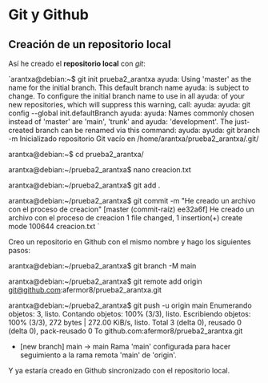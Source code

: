 # Git y Github
## Creación de un repositorio local

Así he creado el **repositorio local** con *git*:

`arantxa@debian:~$ git init prueba2_arantxa
ayuda: Using 'master' as the name for the initial branch. This default branch name
ayuda: is subject to change. To configure the initial branch name to use in all
ayuda: of your new repositories, which will suppress this warning, call:
ayuda: 
ayuda: 	git config --global init.defaultBranch <name>
ayuda: 
ayuda: Names commonly chosen instead of 'master' are 'main', 'trunk' and
ayuda: 'development'. The just-created branch can be renamed via this command:
ayuda: 
ayuda: 	git branch -m <name>
Inicializado repositorio Git vacío en /home/arantxa/prueba2_arantxa/.git/

arantxa@debian:~$ cd prueba2_arantxa/

arantxa@debian:~/prueba2_arantxa$ nano creacion.txt

arantxa@debian:~/prueba2_arantxa$ git add .

arantxa@debian:~/prueba2_arantxa$ git commit -m "He creado un archivo con el proceso de creacion"
[master (commit-raíz) ee32a6f] He creado un archivo con el proceso de creacion
 1 file changed, 1 insertion(+)
 create mode 100644 creacion.txt
`

Creo un repositorio en Github con el mismo nombre y hago los siguientes pasos:

arantxa@debian:~/prueba2_arantxa$ git branch -M main

arantxa@debian:~/prueba2_arantxa$ git remote add origin git@github.com:afermor8/prueba2_arantxa.git

arantxa@debian:~/prueba2_arantxa$ git push -u origin main
Enumerando objetos: 3, listo.
Contando objetos: 100% (3/3), listo.
Escribiendo objetos: 100% (3/3), 272 bytes | 272.00 KiB/s, listo.
Total 3 (delta 0), reusado 0 (delta 0), pack-reusado 0
To github.com:afermor8/prueba2_arantxa.git
 * [new branch]      main -> main
Rama 'main' configurada para hacer seguimiento a la rama remota 'main' de 'origin'.


Y ya estaría creado en Github sincronizado con el repositorio local.
